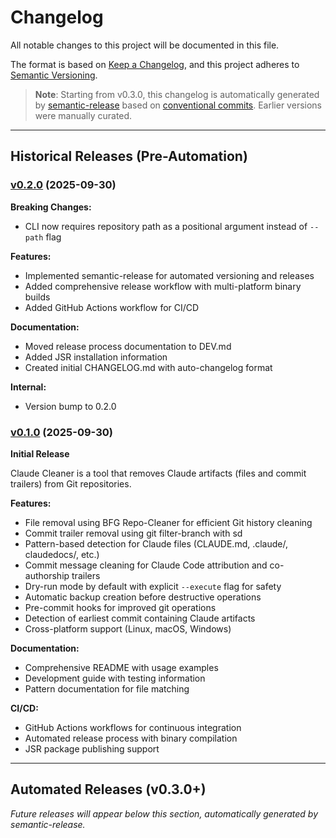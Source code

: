 # Changelog

All notable changes to this project will be documented in this file.

The format is based on [Keep a Changelog](https://keepachangelog.com/en/1.0.0/),
and this project adheres to [Semantic Versioning](https://semver.org/spec/v2.0.0.html).
> **Note**: Starting from v0.3.0, this changelog is automatically generated by [semantic-release](https://semantic-release.gitbook.io/) based on [conventional commits](https://www.conventionalcommits.org/). Earlier versions were manually curated.

---

## Historical Releases (Pre-Automation)

### [v0.2.0](https://github.com/tylerbutler/claude-cleaner/compare/v0.1.0...v0.2.0) (2025-09-30)

**Breaking Changes:**

- CLI now requires repository path as a positional argument instead of `--path` flag

**Features:**

- Implemented semantic-release for automated versioning and releases
- Added comprehensive release workflow with multi-platform binary builds
- Added GitHub Actions workflow for CI/CD

**Documentation:**

- Moved release process documentation to DEV.md
- Added JSR installation information
- Created initial CHANGELOG.md with auto-changelog format

**Internal:**

- Version bump to 0.2.0

### [v0.1.0](https://github.com/tylerbutler/claude-cleaner/releases/tag/v0.1.0) (2025-09-30)

**Initial Release**

Claude Cleaner is a tool that removes Claude artifacts (files and commit trailers) from Git repositories.

**Features:**

- File removal using BFG Repo-Cleaner for efficient Git history cleaning
- Commit trailer removal using git filter-branch with sd
- Pattern-based detection for Claude files (CLAUDE.md, .claude/, claudedocs/, etc.)
- Commit message cleaning for Claude Code attribution and co-authorship trailers
- Dry-run mode by default with explicit `--execute` flag for safety
- Automatic backup creation before destructive operations
- Pre-commit hooks for improved git operations
- Detection of earliest commit containing Claude artifacts
- Cross-platform support (Linux, macOS, Windows)

**Documentation:**

- Comprehensive README with usage examples
- Development guide with testing information
- Pattern documentation for file matching

**CI/CD:**

- GitHub Actions workflows for continuous integration
- Automated release process with binary compilation
- JSR package publishing support

---

## Automated Releases (v0.3.0+)

_Future releases will appear below this section, automatically generated by semantic-release._
